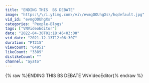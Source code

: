 ```yaml
---
title: "ENDING THIS  BS DEBATE"
image: "https:\/\/i.ytimg.com\/vi\/evmgOOUhgXs\/hqdefault.jpg"
vid_id: "evmgOOUhgXs"
categories: "People-Blogs"
tags: ["VNVideoEditor"]
date: "2022-04-30T01:18:46+03:00"
vid_date: "2021-12-13T12:06:30Z"
duration: "PT21S"
viewcount: "64951"
likeCount: "3389"
dislikeCount: ""
channel: "ayato"
---
```

{% raw %}ENDING THIS  BS DEBATE VNVideoEditor{% endraw %}
